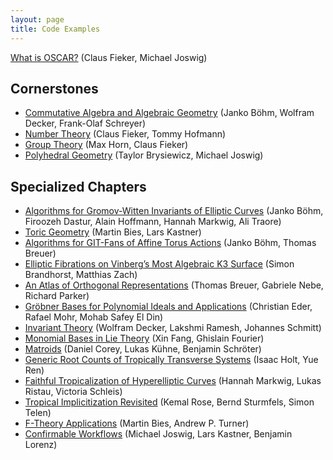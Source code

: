 ```yaml
---
layout: page
title: Code Examples
---
```


[What is OSCAR?](../introduction/introduction) (Claus Fieker, Michael Joswig)

## Cornerstones

* [Commutative Algebra and Algebraic Geometry](../cornerstones/algebraic-geometry) (Janko Böhm, Wolfram Decker, Frank-Olaf Schreyer)
* [Number Theory](../cornerstones/number-theory) (Claus Fieker, Tommy Hofmann)
* [Group Theory](../cornerstones/groups)  (Max Horn, Claus Fieker)
* [Polyhedral Geometry](../cornerstones/polyhedral-geometry) (Taylor Brysiewicz, Michael Joswig)

## Specialized Chapters

* [Algorithms for Gromov-Witten Invariants of Elliptic Curves](../specialized/aga-boehm-hoffmann-markwig-traore) (Janko Böhm, Firoozeh Dastur, Alain Hoffmann, Hannah Markwig, Ali Traore)
* [Toric Geometry](../specialized/bies-kastner-toric-geometry) (Martin Bies, Lars Kastner)
* [Algorithms for GIT-Fans of Affine Torus Actions](../specialized/boehm-breuer-git-fans) (Janko Böhm, Thomas Breuer)
* [Elliptic Fibrations on Vinberg’s Most Algebraic K3 Surface](../specialized/brandhorst-zach-fibration-hopping) (Simon Brandhorst, Matthias Zach)
* [An Atlas of Orthogonal Representations](../specialized/breuer-nebe-parker-orthogonal-discriminants) (Thomas Breuer, Gabriele Nebe, Richard Parker)
* [Gröbner Bases for Polynomial Ideals and Applications](../specialized/eder-mohr-ideal-theoretic) (Christian Eder, Rafael Mohr, Mohab Safey El Din)
* [Invariant Theory](../specialized/decker-schmitt-invariant-theory) (Wolfram Decker, Lakshmi Ramesh, Johannes Schmitt)
* [Monomial Bases in Lie Theory](../specialized/fang-fourier-monomial-bases) (Xin Fang, Ghislain Fourier)
* [Matroids](../specialized/kuehne-schroeter-matroids) (Daniel Corey, Lukas Kühne, Benjamin Schröter)
* [Generic Root Counts of Tropically Transverse Systems](../specialized/holt-ren-tropical-geometry) (Isaac Holt, Yue Ren)
* [Faithful Tropicalization of Hyperelliptic Curves](../specialized/markwig-ristau-schleis-faithful-tropicalization) (Hannah Markwig, Lukas Ristau, Victoria Schleis)
* [Tropical Implicitization Revisited](../specialized/rose-sturmfels-telen-tropical-implicitization) (Kemal Rose, Bernd Sturmfels, Simon Telen)
* [F-Theory Applications](../specialized/bies-turner-string-theory-applications) (Martin Bies, Andrew P. Turner)
* [Confirmable Workflows](../specialized/joswig-kastner-lorenz-confirmable-workflows) (Michael Joswig, Lars Kastner, Benjamin Lorenz)
